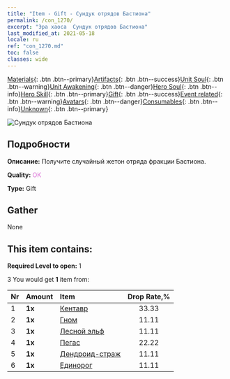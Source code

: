 ```yaml
---
title: "Item - Gift - Сундук отрядов Бастиона"
permalink: /con_1270/
excerpt: "Эра хаоса  Сундук отрядов Бастиона"
last_modified_at: 2021-05-18
locale: ru
ref: "con_1270.md"
toc: false
classes: wide
---
```

 [Materials](/ItemsRU/){: .btn .btn--primary}[Artifacts](/ItemsRU/Artifacts/){: .btn .btn--success}[Unit Soul](/ItemsRU/UnitSoul/){: .btn .btn--warning}[Unit Awakening](/ItemsRU/UnitAwakening/){: .btn .btn--danger}[Hero Soul](/ItemsRU/HeroSoul/){: .btn .btn--info}[Hero Skill](/ItemsRU/HeroSkill/){: .btn .btn--primary}[Gift](/ItemsRU/Gift/){: .btn .btn--success}[Event related](/ItemsRU/Events/){: .btn .btn--warning}[Avatars](/ItemsRU/Avatars/){: .btn .btn--danger}[Consumables](/ItemsRU/Consumables/){: .btn .btn--info}[Unknown](/ItemsRU/Unknown/){: .btn .btn--primary}

 ![Сундук отрядов Бастиона](/images/t/i_904002.png)

## Подробности
 **Описание:** Получите случайный жетон отряда фракции Бастиона.

 **Quality:** <span style="color: #DA70D6">OK</span>

 **Type:** Gift

## Gather

  None

## This item contains:

 **Required Level to open:** 1

 3 You would get **1** item  from:

  | Nr | Amount |     Item    | Drop Rate,% |
  |:---|:-------|:------------|:---------:|
  | 1 |  **1x** | [Кентавр](/ItemsRU/unt_199/) | 33.33 | 
  | 2 |  **1x** | [Гном](/ItemsRU/unt_200/) | 11.11 | 
  | 3 |  **1x** | [Лесной эльф](/ItemsRU/unt_201/) | 11.11 | 
  | 4 |  **1x** | [Пегас](/ItemsRU/unt_202/) | 22.22 | 
  | 5 |  **1x** | [Дендроид-страж](/ItemsRU/unt_203/) | 11.11 | 
  | 6 |  **1x** | [Единорог](/ItemsRU/unt_204/) | 11.11 | 
